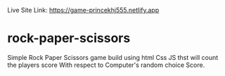 Live Site Link: https://game-princekhj555.netlify.app
# rock-paper-scissors

Simple Rock Paper Scissors game build using html Css JS thst will count the players score With respect to Computer's random choice Score.
